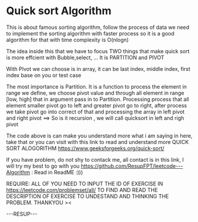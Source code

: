 # Quick sort Algorithm
This is about famous sorting algorithm, follow the process of data we need to implement the sorting algorithm with faster process so it is a good algorithm for that with time complexity is O(nlogn)

The idea inside this that we have to focus TWO things that make quick sort is more effcient with Bubble,select, ...
It is PARTITION and PIVOT

With PIvot we can choose is in array, it can be last index, middle index, first index base on you or test case

The most importance is Partition. It is a function to process the element in range we define, we choose pivot value and through all element in range [low, high] that in argument pass in to Partition. Processing process that all element smaller pivot go to left and greater pivot go to right, after process we take pivot go into correct of that and processing the array in left pivot and right pivot ==> So is it recursion , we will call quicksort in left and righ pivot

The code above is can make you understand more what i am saying in here, take that or you can visit with this link to read and understand more QUICK SORT ALOGORITHM 
https://www.geeksforgeeks.org/quick-sort/

If you have problem, do not shy to contack me, all contact is in this link, I will try my best to go with you
https://github.com/ResupFPT/leetcode---Algorithm : Read in ReadME :)))

REQUIRE: ALL OF YOU NEED TO INPUT THE ID OF EXERCISE IN https://leetcode.com/problemset/all/ TO FIND AND READ THE DESCRIPTION OF EXERCISE TO UNDESTAND AND THINKING THE PROBLEM. THANKYOU ><

---RESUP---